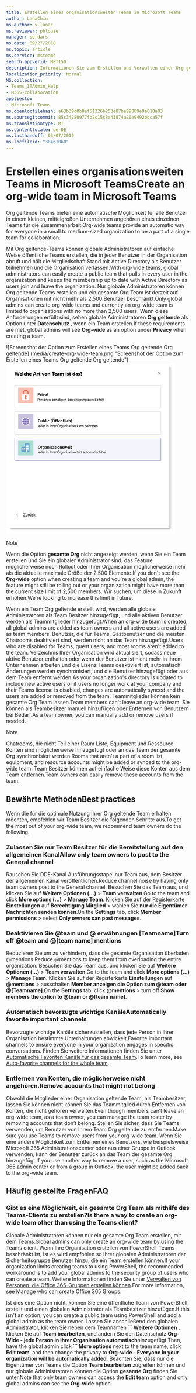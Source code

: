 ```yaml
---
title: Erstellen eines organisationsweiten Teams in Microsoft Teams
author: LanaChin
ms.author: v-lanac
ms.reviewer: phlouie
manager: serdars
ms.date: 09/27/2018
ms.topic: article
ms.service: msteams
search.appverid: MET150
description: Informationen Sie zum Erstellen und Verwalten einer Org geltende Team in Teams.
localization_priority: Normal
MS.collection:
- Teams_ITAdmin_Help
- M365-collaboration
appliesto:
- Microsoft Teams
ms.openlocfilehash: a63b39d0b0ef51326b253e87be99889e9a018a03
ms.sourcegitcommit: 85c34280977fb2c15c8a43874a20e9492bdca57f
ms.translationtype: MT
ms.contentlocale: de-DE
ms.lasthandoff: 03/07/2019
ms.locfileid: "30461060"
---
```

# <a name="create-an-org-wide-team-in-microsoft-teams"></a><span data-ttu-id="f5e78-103">Erstellen eines organisationsweiten Teams in Microsoft Teams</span><span class="sxs-lookup"><span data-stu-id="f5e78-103">Create an org-wide team in Microsoft Teams</span></span>

<span data-ttu-id="f5e78-104">Org geltende Teams bieten eine automatische Möglichkeit für alle Benutzer in einem kleinen, mittelgroßen Unternehmen angehören eines einzelnen Teams für die Zusammenarbeit.</span><span class="sxs-lookup"><span data-stu-id="f5e78-104">Org-wide teams provide an automatic way for everyone in a small to medium-sized organization to be a part of a single team for collaboration.</span></span> 
 
<span data-ttu-id="f5e78-105">Mit Org geltende-Teams können globale Administratoren auf einfache Weise öffentliche Teams erstellen, die in jeder Benutzer in der Organisation abruft und hält die Mitgliedschaft Stand mit Active Directory als Benutzer teilnehmen und die Organisation verlassen.</span><span class="sxs-lookup"><span data-stu-id="f5e78-105">With org-wide teams, global administrators can easily create a public team that pulls in every user in the organization and keeps the membership up to date with Active Directory as users join and leave the organization.</span></span> <span data-ttu-id="f5e78-106">Nur globale Administratoren können Org geltende Teams erstellen und ein gesamte Org Team ist derzeit auf Organisationen mit nicht mehr als 2.500 Benutzer beschränkt.</span><span class="sxs-lookup"><span data-stu-id="f5e78-106">Only global admins can create org-wide teams and currently an org-wide team is limited to organizations with no more than 2,500 users.</span></span> <span data-ttu-id="f5e78-107">Wenn diese Anforderungen erfüllt sind, sehen globale Administratoren **Org geltende** als Option unter **Datenschutz** , wenn ein Team erstellen.</span><span class="sxs-lookup"><span data-stu-id="f5e78-107">If these requirements are met, global admins will see **Org-wide** as an option under **Privacy** when creating a team.</span></span> 

<span data-ttu-id="f5e78-108">![Screenshot der Option zum Erstellen eines Teams Org geltende Org geltende] (media/create-org-wide-team.png "Screenshot der Option zum Erstellen eines Teams Org geltende Org geltende")</span><span class="sxs-lookup"><span data-stu-id="f5e78-108">![Screen shot of the Org-wide option to create an org-wide team](media/create-org-wide-team.png "Screen shot of the Org-wide option to create an org-wide team")</span></span>

> [!NOTE]
> <span data-ttu-id="f5e78-109">Wenn die Option **gesamte Org** nicht angezeigt werden, wenn Sie ein Team erstellen und Sie ein globaler Administrator sind, das Feature möglicherweise noch Rollout oder Ihrer Organisation möglicherweise mehr als die aktuelle maximale Größe der 2.500 Elemente.</span><span class="sxs-lookup"><span data-stu-id="f5e78-109">If you don't see the **Org-wide** option when creating a team and you're a global admin, the feature might still be rolling out or your organization might have more than the current size limit of 2,500 members.</span></span> <span data-ttu-id="f5e78-110">Wir suchen, um diese in Zukunft erhöhen.</span><span class="sxs-lookup"><span data-stu-id="f5e78-110">We're looking to increase this limit in future.</span></span>

<span data-ttu-id="f5e78-111">Wenn ein Team Org geltende erstellt wird, werden alle globale Administratoren als Team Besitzer hinzugefügt, und alle aktiven Benutzer werden als Teammitglieder hinzugefügt.</span><span class="sxs-lookup"><span data-stu-id="f5e78-111">When an org-wide team is created, all global admins are added as team owners and all active users are added as team members.</span></span> <span data-ttu-id="f5e78-112">Benutzer, die für Teams, Gastbenutzer und die meisten Chatrooms deaktiviert sind, werden nicht an das Team hinzugefügt.</span><span class="sxs-lookup"><span data-stu-id="f5e78-112">Users who are disabled for Teams, guest users, and most rooms aren't added to the team.</span></span> <span data-ttu-id="f5e78-113">Verzeichnis Ihrer Organisation wird aktualisiert, sodass neue aktive Benutzer enthalten oder wenn der Benutzer ist nicht mehr in Ihrem Unternehmen arbeiten und die Lizenz Teams deaktiviert ist, automatisch Änderungen werden synchronisiert, und die Benutzer hinzugefügt oder aus dem Team entfernt werden.</span><span class="sxs-lookup"><span data-stu-id="f5e78-113">As your organization's directory is updated to include new active users or if users no longer work at your company and their Teams license is disabled, changes are automatically synced and the users are added or removed from the team.</span></span> <span data-ttu-id="f5e78-114">Teammitglieder können kein gesamte Org Team lassen.</span><span class="sxs-lookup"><span data-stu-id="f5e78-114">Team members can't leave an org-wide team.</span></span> <span data-ttu-id="f5e78-115">Sie können als Teambesitzer manuell hinzufügen oder Entfernen von Benutzern bei Bedarf.</span><span class="sxs-lookup"><span data-stu-id="f5e78-115">As a team owner, you can manually add or remove users if needed.</span></span>

> [!NOTE]
> <span data-ttu-id="f5e78-116">Chatrooms, die nicht Teil einer Raum Liste, Equipment und Ressource Konten sind möglicherweise hinzugefügt oder an das Team der gesamte Org synchronisiert werden.</span><span class="sxs-lookup"><span data-stu-id="f5e78-116">Rooms that aren't a part of a room list, equipment, and resource accounts might be added or synced to the org-wide team.</span></span> <span data-ttu-id="f5e78-117">Team Besitzer können auf einfache Weise diese Konten aus dem Team entfernen.</span><span class="sxs-lookup"><span data-stu-id="f5e78-117">Team owners can easily remove these accounts from the team.</span></span>

## <a name="best-practices"></a><span data-ttu-id="f5e78-118">Bewährte Methoden</span><span class="sxs-lookup"><span data-stu-id="f5e78-118">Best practices</span></span>
<span data-ttu-id="f5e78-119">Wenn die für die optimale Nutzung Ihrer Org geltende Team erhalten möchten, empfehlen wir Team Besitzer die folgenden Schritte aus.</span><span class="sxs-lookup"><span data-stu-id="f5e78-119">To get the most out of your org-wide team, we recommend team owners do the following.</span></span>

### <a name="allow-only-team-owners-to-post-to-the-general-channel"></a><span data-ttu-id="f5e78-120">Zulassen Sie nur Team Besitzer für die Bereitstellung auf den allgemeinen Kanal</span><span class="sxs-lookup"><span data-stu-id="f5e78-120">Allow only team owners to post to the General channel</span></span>
<span data-ttu-id="f5e78-121">Rauschen Sie DDE-Kanal Ausführungsstapel nur Team aus, dem Besitzer der allgemeinen Kanal veröffentlichen.</span><span class="sxs-lookup"><span data-stu-id="f5e78-121">Reduce channel noise by having only team owners post to the General channel.</span></span> <span data-ttu-id="f5e78-122">Besuchen Sie das Team aus, und klicken Sie auf **Weitere Optionen (...)**  >  **Team verwalten**.</span><span class="sxs-lookup"><span data-stu-id="f5e78-122">Go to the team and click **More options (…)** > **Manage Team**.</span></span> <span data-ttu-id="f5e78-123">Klicken Sie auf der Registerkarte **Einstellungen** auf **Berechtigung Mitglied** > wählen Sie **nur die Eigentümer Nachrichten senden können**.</span><span class="sxs-lookup"><span data-stu-id="f5e78-123">On the **Settings** tab, click **Member permissions** > select **Only owners can post messages**.</span></span>
### <a name="turn-off-team-and-team-name-mentions"></a><span data-ttu-id="f5e78-124">Deaktivieren Sie @team und @ erwähnungen [Teamname]</span><span class="sxs-lookup"><span data-stu-id="f5e78-124">Turn off @team and @[team name] mentions</span></span>
 <span data-ttu-id="f5e78-125">Reduzieren Sie um zu verhindern, dass die gesamte Organisation überladen @mentions.</span><span class="sxs-lookup"><span data-stu-id="f5e78-125">Reduce @mentions to keep them from overloading the entire organization.</span></span> <span data-ttu-id="f5e78-126">Besuchen Sie das Team aus, und klicken Sie auf **Weitere Optionen (...)**  >  **Team verwalten**.</span><span class="sxs-lookup"><span data-stu-id="f5e78-126">Go to the team and click **More options (…)** > **Manage Team**.</span></span> <span data-ttu-id="f5e78-127">Klicken Sie auf der Registerkarte **Einstellungen** auf **@mentions** > ausschalten **Member anzeigen die Option zum @team oder @[Teamname]**.</span><span class="sxs-lookup"><span data-stu-id="f5e78-127">On the **Settings** tab, click **@mentions** > turn off **Show members the option to @team or @[team name]**.</span></span> 
### <a name="automatically-favorite-important-channels"></a><span data-ttu-id="f5e78-128">Automatisch bevorzugte wichtige Kanäle</span><span class="sxs-lookup"><span data-stu-id="f5e78-128">Automatically favorite important channels</span></span>
 <span data-ttu-id="f5e78-129">Bevorzugte wichtige Kanäle sicherzustellen, dass jede Person in Ihrer Organisation bestimmte Unterhaltungen abwickelt.</span><span class="sxs-lookup"><span data-stu-id="f5e78-129">Favorite important channels to ensure everyone in your organization engages in specific conversations.</span></span> <span data-ttu-id="f5e78-130">Finden Sie weitere Informationen finden Sie unter [Automatische Favoriten Kanäle für das gesamte Team](https://support.office.com/article/auto-favorite-channels-for-the-whole-team-a948272c-5aa5-429c-863c-4e1e1cd6b0f6).</span><span class="sxs-lookup"><span data-stu-id="f5e78-130">To learn more, see [Auto-favorite channels for the whole team](https://support.office.com/article/auto-favorite-channels-for-the-whole-team-a948272c-5aa5-429c-863c-4e1e1cd6b0f6).</span></span>

### <a name="remove-accounts-that-might-not-belong"></a><span data-ttu-id="f5e78-131">Entfernen von Konten, die möglicherweise nicht angehören.</span><span class="sxs-lookup"><span data-stu-id="f5e78-131">Remove accounts that might not belong</span></span>
<span data-ttu-id="f5e78-132">Obwohl die Mitglieder einer Organisation geltende Team, als Teambesitzer, lassen Sie können nicht können Sie das Teammitglied durch Entfernen von Konten, die nicht gehören verwalten.</span><span class="sxs-lookup"><span data-stu-id="f5e78-132">Even though members can’t leave an org-wide team, as a team owner, you can manage the team roster by removing accounts that don’t belong.</span></span> <span data-ttu-id="f5e78-133">Stellen Sie sicher, dass Sie Teams verwenden, um Benutzer von Ihrem Team Org geltende zu entfernen.</span><span class="sxs-lookup"><span data-stu-id="f5e78-133">Make sure you use Teams to remove users from your org-wide team.</span></span>  <span data-ttu-id="f5e78-134">Wenn Sie eine andere Möglichkeit zum Entfernen eines Benutzers, wie beispielsweise Microsoft 365 Administrationscenter oder aus einer Gruppe in Outlook verwenden, kann der Benutzer zurück an das Team der gesamte Org hinzugefügt.</span><span class="sxs-lookup"><span data-stu-id="f5e78-134">If you use another way to remove a user, such as the Microsoft 365 admin center or from a group in Outlook, the user might be added back to the org-wide team.</span></span> 

## <a name="faq"></a><span data-ttu-id="f5e78-135">Häufig gestellte Fragen</span><span class="sxs-lookup"><span data-stu-id="f5e78-135">FAQ</span></span>

### <a name="is-there-a-way-to-create-an-org-wide-team-other-than-using-the-teams-client"></a><span data-ttu-id="f5e78-136">Gibt es eine Möglichkeit, ein gesamte Org Team als mithilfe des Teams-Clients zu erstellen?</span><span class="sxs-lookup"><span data-stu-id="f5e78-136">Is there a way to create an org-wide team other than using the Teams client?</span></span> 

<span data-ttu-id="f5e78-137">Globale Administratoren können nur ein gesamte Org Team erstellen, mit dem Teams.</span><span class="sxs-lookup"><span data-stu-id="f5e78-137">Global admins can only create an org-wide team by using the Teams client.</span></span> <span data-ttu-id="f5e78-138">Wenn Ihre Organisation erstellen von PowerShell-Teams beschränkt ist, ist es wird empfohlen so Ihrer globalen Administratoren der Sicherheitsgruppe Benutzer hinzu, die ein Team erstellen können.</span><span class="sxs-lookup"><span data-stu-id="f5e78-138">If your organization limits creating teams to using PowerShell, the recommended workaround is to add your global admins to the security group of users who can create a team.</span></span> <span data-ttu-id="f5e78-139">Weitere Informationen finden Sie unter [Verwalten von Personen, die Office 365-Gruppen erstellen können](https://docs.microsoft.com/office365/admin/create-groups/manage-creation-of-groups).</span><span class="sxs-lookup"><span data-stu-id="f5e78-139">For more information, see [Manage who can create Office 365 Groups](https://docs.microsoft.com/office365/admin/create-groups/manage-creation-of-groups).</span></span> 

<span data-ttu-id="f5e78-140">Ist dies eine Option nicht, können Sie eine öffentliche Team von PowerShell erstellt und einen globalen Administrator als Teambesitzer hinzufügen.</span><span class="sxs-lookup"><span data-stu-id="f5e78-140">If this isn't an option, you can create a public team using PowerShell and add a global admin as the team owner.</span></span> <span data-ttu-id="f5e78-141">Lassen Sie anschließend den globalen Administrator, klicken Sie neben dem Teamnamen **˙˙˙ Weitere Optionen** , klicken Sie auf **Team bearbeiten**, und ändern Sie den Datenschutz **Org-Wide - jede Person in Ihrer Organisation automatisch**hinzugefügt.</span><span class="sxs-lookup"><span data-stu-id="f5e78-141">Then, have the global admin click **˙˙˙ More options** next to the team name, click **Edit team**, and then change the privacy to **Org-wide - Everyone in your organization will be automatically added**.</span></span> <span data-ttu-id="f5e78-142">Beachten Sie, dass nur die Eigentümer von Teams die Option **Team bearbeiten** zugreifen können und nur globale Administratoren können die Option **gesamte Org** finden Sie unter.</span><span class="sxs-lookup"><span data-stu-id="f5e78-142">Note that only team owners can access the **Edit team** option and only global admins can see the **Org-wide** option.</span></span>
